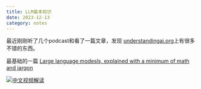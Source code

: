 ```yaml
---
title: LLM基本知识
date: 2023-12-13
category: notes
---
```


最近刚刚听了几个podcast和看了一篇文章，发现 [understandingai.org](https://www.understandingai.org/)上有很多不错的东西。 

最基础的一篇 [Large language modesls, explained with a minimum of math and jargon](https://www.understandingai.org/p/large-language-models-explained-with)

[![中文视频解读](https://img.youtube.com/vi/dIyQl99oxlg/maxresdefault.jpg)](https://www.youtube.com/watch?v=dIyQl99oxlg)
